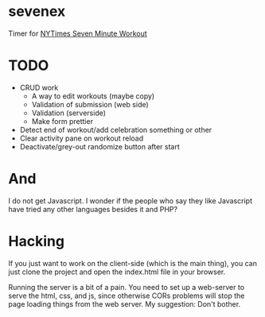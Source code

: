 # sevenex
Timer for [NYTimes Seven Minute Workout](https://www.nytimes.com/guides/well/activity/the-7-minute-workout)

# TODO

 * CRUD work
   * A way to edit workouts (maybe copy)
   * Validation of submission (web side)
   * Validation (serverside)
   * Make form prettier
 * Detect end of workout/add celebration something or other
 * Clear activity pane on workout reload
 * Deactivate/grey-out randomize button after start

# And 

I do not get Javascript. I wonder if the people who say they like 
Javascript have tried any other languages besides it and PHP?

# Hacking

If you just want to work on the client-side (which is the main thing),
you can just clone the project and open the index.html file in your
browser.

Running the server is a bit of a pain. You need to set up a web-server
to serve the html, css, and js, since otherwise CORs problems will 
stop the page loading things from the web server. My suggestion:
Don't bother.
